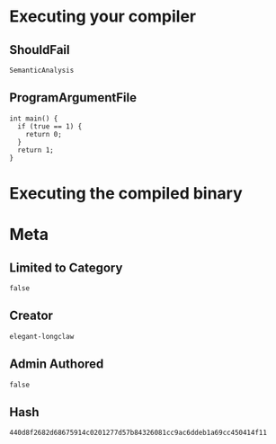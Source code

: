 # Executing your compiler

## ShouldFail

```
SemanticAnalysis
```

## ProgramArgumentFile

```
int main() {
  if (true == 1) {
    return 0;
  }
  return 1;
}
```

# Executing the compiled binary

# Meta

## Limited to Category

```
false
```

## Creator

```
elegant-longclaw
```

## Admin Authored

```
false
```

## Hash

```
440d8f2682d68675914c0201277d57b84326081cc9ac6ddeb1a69cc450414f11
```
